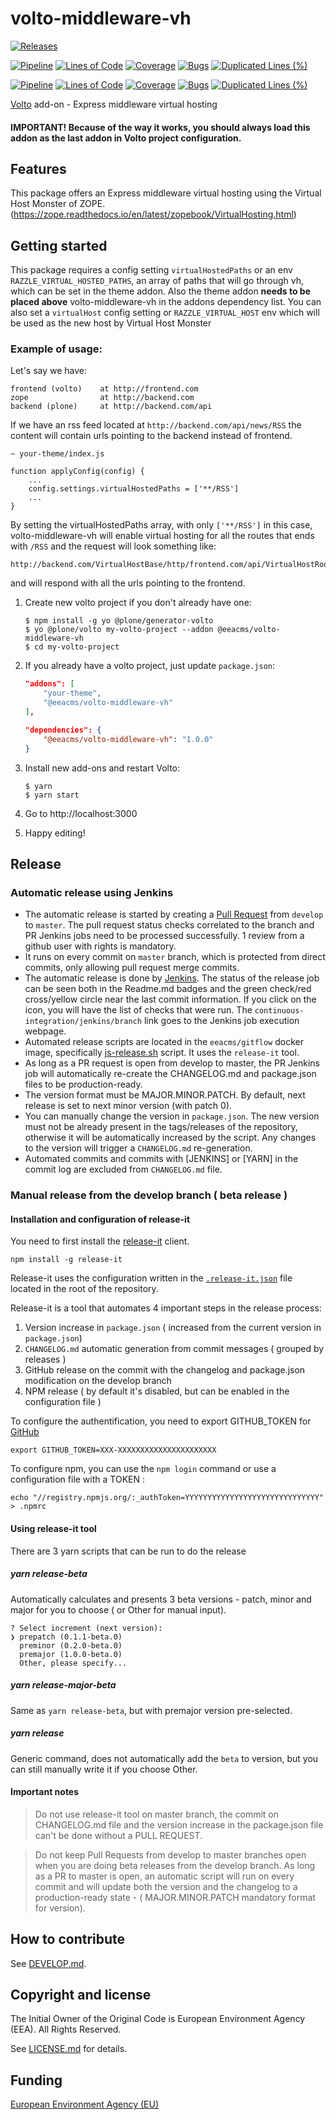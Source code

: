 # volto-middleware-vh

[![Releases](https://img.shields.io/github/v/release/eea/volto-middleware-vh)](https://github.com/eea/volto-middleware-vh/releases)

[![Pipeline](https://ci.eionet.europa.eu/buildStatus/icon?job=volto-addons%2Fvolto-middleware-vh%2Fmaster&subject=master)](https://ci.eionet.europa.eu/view/Github/job/volto-addons/job/volto-middleware-vh/job/master/display/redirect)
[![Lines of Code](https://sonarqube.eea.europa.eu/api/project_badges/measure?project=volto-middleware-vh-master&metric=ncloc)](https://sonarqube.eea.europa.eu/dashboard?id=volto-middleware-vh-master)
[![Coverage](https://sonarqube.eea.europa.eu/api/project_badges/measure?project=volto-middleware-vh-master&metric=coverage)](https://sonarqube.eea.europa.eu/dashboard?id=volto-middleware-vh-master)
[![Bugs](https://sonarqube.eea.europa.eu/api/project_badges/measure?project=volto-middleware-vh-master&metric=bugs)](https://sonarqube.eea.europa.eu/dashboard?id=volto-middleware-vh-master)
[![Duplicated Lines (%)](https://sonarqube.eea.europa.eu/api/project_badges/measure?project=volto-middleware-vh-master&metric=duplicated_lines_density)](https://sonarqube.eea.europa.eu/dashboard?id=volto-middleware-vh-master)

[![Pipeline](https://ci.eionet.europa.eu/buildStatus/icon?job=volto-addons%2Fvolto-middleware-vh%2Fdevelop&subject=develop)](https://ci.eionet.europa.eu/view/Github/job/volto-addons/job/volto-middleware-vh/job/develop/display/redirect)
[![Lines of Code](https://sonarqube.eea.europa.eu/api/project_badges/measure?project=volto-middleware-vh-develop&metric=ncloc)](https://sonarqube.eea.europa.eu/dashboard?id=volto-middleware-vh-develop)
[![Coverage](https://sonarqube.eea.europa.eu/api/project_badges/measure?project=volto-middleware-vh-develop&metric=coverage)](https://sonarqube.eea.europa.eu/dashboard?id=volto-middleware-vh-develop)
[![Bugs](https://sonarqube.eea.europa.eu/api/project_badges/measure?project=volto-middleware-vh-develop&metric=bugs)](https://sonarqube.eea.europa.eu/dashboard?id=volto-middleware-vh-develop)
[![Duplicated Lines (%)](https://sonarqube.eea.europa.eu/api/project_badges/measure?project=volto-middleware-vh-develop&metric=duplicated_lines_density)](https://sonarqube.eea.europa.eu/dashboard?id=volto-middleware-vh-develop)


[Volto](https://github.com/plone/volto) add-on - Express middleware virtual hosting

#### IMPORTANT! Because of the way it works, you should always load this addon as the last addon in Volto project configuration.

## Features

This package offers an Express middleware virtual hosting using the Virtual Host Monster of ZOPE. (https://zope.readthedocs.io/en/latest/zopebook/VirtualHosting.html)

## Getting started

This package requires a config setting `virtualHostedPaths` or an env `RAZZLE_VIRTUAL_HOSTED_PATHS`, an array of paths that will go through vh, which can be set in the theme addon. Also the theme addon **needs to be placed above** volto-middleware-vh in the addons dependency list.
You can also set a `virtualHost` config setting or `RAZZLE_VIRTUAL_HOST` env which will be used as the new host by Virtual Host Monster 

### Example of usage:

Let's say we have:
```
frontend (volto)    at http://frontend.com
zope                at http://backend.com
backend (plone)     at http://backend.com/api
```
 If we have an rss feed located at `http://backend.com/api/news/RSS` the content will contain urls pointing to the backend instead of frontend.

```
~ your-theme/index.js

function applyConfig(config) {
    ...
    config.settings.virtualHostedPaths = ['**/RSS']
    ...
}
```
By setting the virtualHostedPaths array, with only `['**/RSS']` in this case, volto-middleware-vh will enable virtual hosting for all the routes that ends with `/RSS` and the request will look something like:
```
http://backend.com/VirtualHostBase/http/frontend.com/api/VirtualHostRoot/news/RSS
```
and will respond with all the urls pointing to the frontend.


1. Create new volto project if you don't already have one:
    ```
    $ npm install -g yo @plone/generator-volto
    $ yo @plone/volto my-volto-project --addon @eeacms/volto-middleware-vh
    $ cd my-volto-project
    ```

2. If you already have a volto project, just update `package.json`:
    ``` JSON
    "addons": [
        "your-theme",
        "@eeacms/volto-middleware-vh"
    ],

    "dependencies": {
        "@eeacms/volto-middleware-vh": "1.0.0"
    }
    ```

3. Install new add-ons and restart Volto:
    ```
    $ yarn
    $ yarn start
    ```

4. Go to http://localhost:3000

5. Happy editing!

## Release

### Automatic release using Jenkins

*  The automatic release is started by creating a [Pull Request](../../compare/master...develop) from `develop` to `master`. The pull request status checks correlated to the branch and PR Jenkins jobs need to be processed successfully. 1 review from a github user with rights is mandatory.
* It runs on every commit on `master` branch, which is protected from direct commits, only allowing pull request merge commits.
* The automatic release is done by [Jenkins](https://ci.eionet.europa.eu). The status of the release job can be seen both in the Readme.md badges and the green check/red cross/yellow circle near the last commit information. If you click on the icon, you will have the list of checks that were run. The `continuous-integration/jenkins/branch` link goes to the Jenkins job execution webpage.
* Automated release scripts are located in the `eeacms/gitflow` docker image, specifically [js-release.sh](https://github.com/eea/eea.docker.gitflow/blob/master/src/js-release.sh) script. It  uses the `release-it` tool.
* As long as a PR request is open from develop to master, the PR Jenkins job will automatically re-create the CHANGELOG.md and package.json files to be production-ready.
* The version format must be MAJOR.MINOR.PATCH. By default, next release is set to next minor version (with patch 0).
* You can manually change the version in `package.json`.  The new version must not be already present in the tags/releases of the repository, otherwise it will be automatically increased by the script. Any changes to the version will trigger a `CHANGELOG.md` re-generation.
* Automated commits and commits with [JENKINS] or [YARN] in the commit log are excluded from `CHANGELOG.md` file.

### Manual release from the develop branch ( beta release )

#### Installation and configuration of release-it

You need to first install the [release-it](https://github.com/release-it/release-it)  client.

   ```
   npm install -g release-it
   ```

Release-it uses the configuration written in the [`.release-it.json`](./.release-it.json) file located in the root of the repository.

Release-it is a tool that automates 4 important steps in the release process:

1. Version increase in `package.json` ( increased from the current version in `package.json`)
2. `CHANGELOG.md` automatic generation from commit messages ( grouped by releases )
3. GitHub release on the commit with the changelog and package.json modification on the develop branch
4. NPM release ( by default it's disabled, but can be enabled in the configuration file )

To configure the authentification, you need to export GITHUB_TOKEN for [GitHub](https://github.com/settings/tokens)

   ```
   export GITHUB_TOKEN=XXX-XXXXXXXXXXXXXXXXXXXXXX
   ```

 To configure npm, you can use the `npm login` command or use a configuration file with a TOKEN :

   ```
   echo "//registry.npmjs.org/:_authToken=YYYYYYYYYYYYYYYYYYYYYYYYYYYYYY" > .npmrc
   ```

#### Using release-it tool

There are 3 yarn scripts that can be run to do the release

##### yarn release-beta

Automatically calculates and presents 3 beta versions - patch, minor and major for you to choose ( or Other for manual input).

```
? Select increment (next version):
❯ prepatch (0.1.1-beta.0)
  preminor (0.2.0-beta.0)
  premajor (1.0.0-beta.0)
  Other, please specify...
```

##### yarn release-major-beta

Same as `yarn release-beta`, but with premajor version pre-selected.

##### yarn release

Generic command, does not automatically add the `beta` to version, but you can still manually write it if you choose Other.

#### Important notes

> Do not use release-it tool on master branch, the commit on CHANGELOG.md file and the version increase in the package.json file can't be done without a PULL REQUEST.

> Do not keep Pull Requests from develop to master branches open when you are doing beta releases from the develop branch. As long as a PR to master is open, an automatic script will run on every commit and will update both the version and the changelog to a production-ready state - ( MAJOR.MINOR.PATCH mandatory format for version).


## How to contribute

See [DEVELOP.md](https://github.com/eea/volto-middleware-vh/blob/master/DEVELOP.md).

## Copyright and license

The Initial Owner of the Original Code is European Environment Agency (EEA).
All Rights Reserved.

See [LICENSE.md](https://github.com/eea/volto-middleware-vh/blob/master/LICENSE.md) for details.

## Funding

[European Environment Agency (EU)](http://eea.europa.eu)
